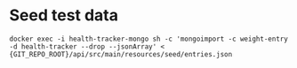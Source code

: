 # Seed test data 

`docker exec -i health-tracker-mongo sh -c 'mongoimport -c weight-entry -d health-tracker --drop --jsonArray' < {GIT_REPO_ROOT}/api/src/main/resources/seed/entries.json`